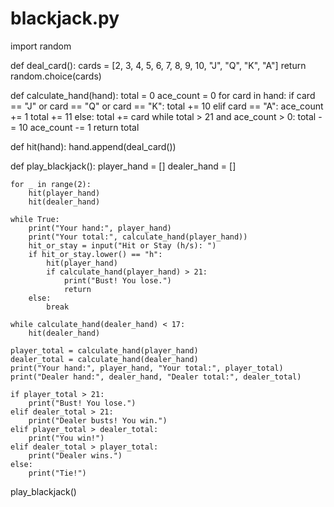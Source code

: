 # blackjack.py
import random

def deal_card():
    cards = [2, 3, 4, 5, 6, 7, 8, 9, 10, "J", "Q", "K", "A"]
    return random.choice(cards)

def calculate_hand(hand):
    total = 0
    ace_count = 0
    for card in hand:
        if card == "J" or card == "Q" or card == "K":
            total += 10
        elif card == "A":
            ace_count += 1
            total += 11
        else:
            total += card
    while total > 21 and ace_count > 0:
        total -= 10
        ace_count -= 1
    return total

def hit(hand):
    hand.append(deal_card())

def play_blackjack():
    player_hand = []
    dealer_hand = []

    for _ in range(2):
        hit(player_hand)
        hit(dealer_hand)

    while True:
        print("Your hand:", player_hand)
        print("Your total:", calculate_hand(player_hand))
        hit_or_stay = input("Hit or Stay (h/s): ")
        if hit_or_stay.lower() == "h":
            hit(player_hand)
            if calculate_hand(player_hand) > 21:
                print("Bust! You lose.")
                return
        else:
            break

    while calculate_hand(dealer_hand) < 17:
        hit(dealer_hand)

    player_total = calculate_hand(player_hand)
    dealer_total = calculate_hand(dealer_hand)
    print("Your hand:", player_hand, "Your total:", player_total)
    print("Dealer hand:", dealer_hand, "Dealer total:", dealer_total)

    if player_total > 21:
        print("Bust! You lose.")
    elif dealer_total > 21:
        print("Dealer busts! You win.")
    elif player_total > dealer_total:
        print("You win!")
    elif dealer_total > player_total:
        print("Dealer wins.")
    else:
        print("Tie!")

play_blackjack()
